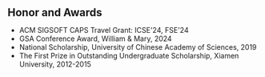 <h1 id="awards"></h1>

<h2 style="margin: 60px 0px 10px;">Honor and Awards</h2>

<ul>

<li>ACM SIGSOFT CAPS Travel Grant: ICSE'24, FSE'24</li>
<li>GSA Conference Award, William & Mary, 2024</li>
<li>National Scholarship, University of Chinese Academy of Sciences, 2019</li>
<li>The First Prize in Outstanding Undergraduate Scholarship, Xiamen University, 2012-2015</li>

</ul>